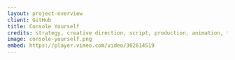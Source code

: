 ```yaml
---
layout: project-overview
client: GitHub
title: Console Yourself
credits: strategy, creative direction, script, production, animation, technical assets
image: console-yourself.png
embed: https://player.vimeo.com/video/302614519
---
```

